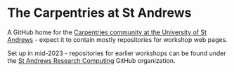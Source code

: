 # The Carpentries at St Andrews

A GitHub home for the [Carpentries community at the University of St Andrews](https://carpentries.wp.st-andrews.ac.uk) - expect it to contain mostly repositories for workshop web pages.

Set up in mid-2023 - repositories for earlier workshops can be found under the [St Andrews Research Computing](https://github.com/StAResComp) GitHub organization.
